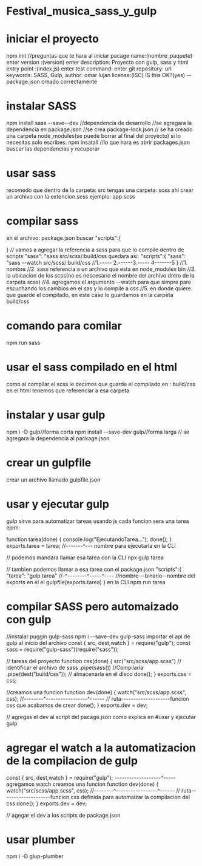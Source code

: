 # Festival_musica_sass_y_gulp

# iniciar el proyecto

npm init
//preguntas que te hara al iniciar
pacage name:(nombre_paquete) enter
version :(version) enter
description: Proyecto con gulp, sass y html
entry point :(index.js) enter
test command: enter
git repository: url
keywords: SASS, Gulp,
author: omar lujan
license:(ISC)
IS this OK?(yes)
--package.json creado correctamente

# instalar SASS

npm install sass --save--dev //dependencia de desarrollo
//se agregara la dependencia en package.json
//se crea package-lock.json
// se ha creado una carpeta node_modules(se puede borrar al final del proyecto)
si lo necesitas solo escribes:
npm insatall
//lo que hara es abrir packages.json buscar las dependencias y recuperar

# usar sass

recomedo que dentro de la carpeta:
src
tengas una carpeta:
scss
ahi crear un archivo con la extencion.scss
ejemplo: app.scss

# compilar sass

en el archivo:
package.json
buscar
"scripts":{

}
// vamos a agregar la referencia a sass para que lo compile
dentro de scripts
"sass": "sass src/scss/:build/css
quedara asi:
"scripts":{
"sass": "sass --watch src/scss/:build/css
//1.----- 2.------3.----- 4-------5
}
//1. nombre
//2. sass referencia a un archivo que esta en node_modules bin
//3. la ubicacion de los scss(no es nescesario el nombre del archivo dntro de
la carpeta scss)
//4. agregamos el argumento --watch para que simpre pare escuchando
los cambios en el sas y lo compile a css
//5. en donde quiere que guarde el compilado, en este caso lo guardamos en
la carpeta build/css

# comando para comilar

npm run sass

# usar el sass compilado en el html

como al compilar el scss le decimos que
guarde el compilado en :
build/css
en el html tenemos que referenciar a esa carpeta

# instalar y usar gulp

npm i -D gulp//forma corta
npm install --save-dev gulp//forma larga
// se agregara la dependencia al
package.json

# crear un gulpfile

crear un archivo llamado
gulpfile.json

# usar y ejecutar gulp

gulp sirve para automatizar tareas
usando js
cada funcion sera una tarea ejem:

function tarea(done) {
console.log("EjecutandoTarea...");
done();
}
exports.tarea = tarea;
//-------^--- nombre para ejecutarla en la CLI

// podemos mandara llamar esa tarea con la CLI
npx gulp tarea

// tambien podemos llamar a esa tarea con el package.json
"scripts":{
"tarea": "gulp tarea"
//-^--------^-----^----
//nombre --binario--nombre del exports en el el gulpfile(exports.tarea)
}
en la CLI
npm run tarea

# compilar SASS pero automaizado con gulp

//instalar puggin gulp-sass
npm i --save-dev gulp-sass
importar el api de gulp al inicio del archivo
const { src, dest,watch } = require("gulp");
const sass = require("gulp-sass")(require("sass"));

// tareas del proyecto
function css(done) {
src("src/scss/app.scss") // identificar el archivo de sass
.pipe(sass()) //Compilarla
.pipe(dest("build/css")); // almacenarla en el disco
done();
}
exports.css = css;

//creamos una funcion
function dev(done) {
watch("src/scss/app.scss", css);
//--------^-----------------^------
// ruta--------------------funcion css que acabamos de crear
done();
}
exports.dev = dev;

// agregas el dev al script del pacage.json
como explica en #usar y ejecutar gulp

# agregar el watch a la automatizacion de la compilacion de gulp

const { src, dest,watch } = require("gulp");
-------------------^----- agregamos watch
creamos una funcion
function dev(done) {
watch("src/scss/app.scss", css);
//--------^-----------------^------
// ruta--------------------funcion css definida para automaizar la compilacion del css
done();
}
exports.dev = dev;

// agegar el dev a los scripts de package.json

# usar plumber

npm i -D glup-plumber

